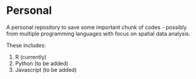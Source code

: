 # Personal
A personal repository to save some important chunk of codes - possibly from multiple programming languages with focus on spatial data analysis. 

These includes:
1. R (currently)
2. Python (to be added)
3. Javascript (to be added)
